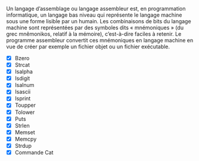 Un langage d’assemblage ou langage assembleur est, en programmation informatique, un langage bas niveau qui représente le langage machine sous une forme lisible par un humain. Les combinaisons de bits du langage machine sont représentées par des symboles dits « mnémoniques » (du grec mnêmonikos, relatif à la mémoire), c’est-à-dire faciles à retenir. Le programme assembleur convertit ces mnémoniques en langage machine en vue de créer par exemple un fichier objet ou un fichier exécutable.

- [x] Bzero
- [x] Strcat
- [x] Isalpha
- [x] Isdigit
- [x] Isalnum
- [x] Isascii
- [x] Isprint
- [x] Toupper
- [x] Tolower
- [x] Puts
- [x] Strlen
- [x] Memset
- [x] Memcpy
- [x] Strdup
- [x] Commande Cat